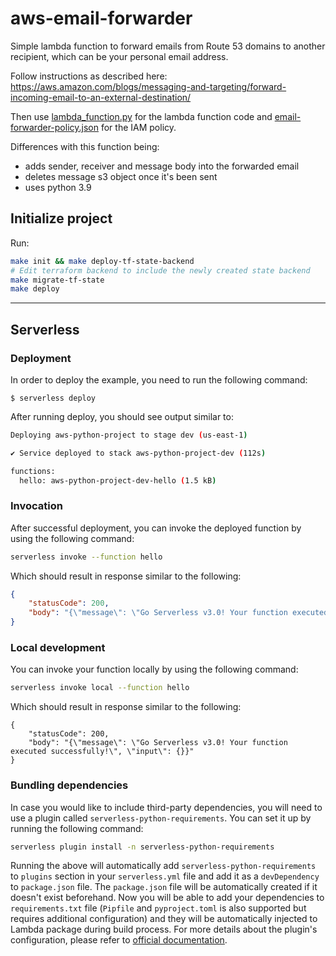 # aws-email-forwarder

Simple lambda function to forward emails from Route 53 domains to another recipient, which can be your personal email address.

Follow instructions as described here: https://aws.amazon.com/blogs/messaging-and-targeting/forward-incoming-email-to-an-external-destination/ 

Then use [lambda_function.py](./lambda_function.py) for the lambda function code and [email-forwarder-policy.json](./email-forwarder-policy.json) for the IAM policy.

Differences with this function being:
- adds sender, receiver and message body into the forwarded email
- deletes message s3 object once it's been sent
- uses python 3.9

## Initialize project

Run:
```sh
make init && make deploy-tf-state-backend
# Edit terraform backend to include the newly created state backend
make migrate-tf-state
make deploy
```

---

## Serverless

### Deployment

In order to deploy the example, you need to run the following command:

```
$ serverless deploy
```

After running deploy, you should see output similar to:

```bash
Deploying aws-python-project to stage dev (us-east-1)

✔ Service deployed to stack aws-python-project-dev (112s)

functions:
  hello: aws-python-project-dev-hello (1.5 kB)
```

### Invocation

After successful deployment, you can invoke the deployed function by using the following command:

```bash
serverless invoke --function hello
```

Which should result in response similar to the following:

```json
{
    "statusCode": 200,
    "body": "{\"message\": \"Go Serverless v3.0! Your function executed successfully!\", \"input\": {}}"
}
```

### Local development

You can invoke your function locally by using the following command:

```bash
serverless invoke local --function hello
```

Which should result in response similar to the following:

```
{
    "statusCode": 200,
    "body": "{\"message\": \"Go Serverless v3.0! Your function executed successfully!\", \"input\": {}}"
}
```

### Bundling dependencies

In case you would like to include third-party dependencies, you will need to use a plugin called `serverless-python-requirements`. You can set it up by running the following command:

```bash
serverless plugin install -n serverless-python-requirements
```

Running the above will automatically add `serverless-python-requirements` to `plugins` section in your `serverless.yml` file and add it as a `devDependency` to `package.json` file. The `package.json` file will be automatically created if it doesn't exist beforehand. Now you will be able to add your dependencies to `requirements.txt` file (`Pipfile` and `pyproject.toml` is also supported but requires additional configuration) and they will be automatically injected to Lambda package during build process. For more details about the plugin's configuration, please refer to [official documentation](https://github.com/UnitedIncome/serverless-python-requirements).
